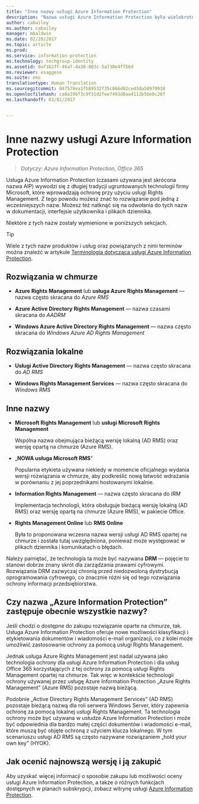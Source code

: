```yaml
---
title: "Inne nazwy usługi Azure Information Protection"
description: "Nazwa usługi Azure Information Protection była wielokrotnie zmieniana i możesz ją znać pod jej poprzednią nazwą."
author: cabailey
ms.author: cabailey
manager: mbaldwin
ms.date: 02/28/2017
ms.topic: article
ms.prod: 
ms.service: information-protection
ms.technology: techgroup-identity
ms.assetid: 0af1b2ff-46a7-4a38-803c-5a730e4ff56d
ms.reviewer: esaggese
ms.suite: ems
translationtype: Human Translation
ms.sourcegitcommit: 047578ea1fb89532f35c066d02ced3da58979938
ms.openlocfilehash: ca8a196f3c9f31d2fee7493d0aa4112b5be8c26f
ms.lasthandoff: 03/01/2017


---
```



# <a name="azure-information-protection---also-known-as-"></a>Inne nazwy usługi Azure Information Protection

>*Dotyczy: Azure Information Protection, Office 365*

Usługa Azure Information Protection (czasami używana jest skrócona nazwa AIP) wywodzi się z długiej tradycji ugruntowanych technologii firmy Microsoft, które wprowadzają ochronę przy użyciu usługi Rights Management. Z tego powodu możesz znać to rozwiązanie pod jedną z wcześniejszych nazw. Możesz też natknąć się na odwołania do tych nazw w dokumentacji, interfejsie użytkownika i plikach dziennika. 

Niektóre z tych nazw zostały wymienione w poniższych sekcjach.

> [!TIP]
> Wiele z tych nazw produktów i usług oraz powiązanych z nimi terminów można znaleźć w artykule [Terminologia dotycząca usługi Azure Information Protection](../get-started/terminology.md).

## <a name="cloud-based-solutions"></a>Rozwiązania w chmurze

- **Azure Rights Management** lub **usługa Azure Rights Management** — nazwa często skracana do *Azure RMS*

- **Azure Active Directory Rights Management** — nazwa czasami skracana do *AADRM*

- **Windows Azure Active Directory Rights Management** — nazwa często skracana do *Windows Azure AD Rights Management*

## <a name="on-premises-solutions"></a>Rozwiązania lokalne

- **Usługi Active Directory Rights Management** — nazwa często skracana do *AD RMS*

- **Windows Rights Management Services** — nazwa często skracana do *Windows RMS*

## <a name="other-names"></a>Inne nazwy

- **Microsoft Rights Management** lub **usługi Microsoft Rights Management**
    
    Wspólna nazwa obejmująca bieżącą wersję lokalną (AD RMS) oraz wersję opartą na chmurze (Azure RMS).

- „**NOWA usługa Microsoft RMS**”
    
    Popularna etykieta używana niekiedy w momencie oficjalnego wydania wersji rozwiązania w chmurze, aby podkreślić nową łatwość wdrażania w porównaniu z jej poprzednikami hostowanymi lokalnie.

- **Information Rights Management** — nazwa często skracana do *IRM*
    
    Implementacja technologii, która obsługuje bieżącą wersję lokalną (AD RMS) oraz wersję opartą na chmurze (Azure RMS), w pakiecie Office. 

- **Rights Management Online** lub **RMS Online**
    
    Była to proponowana wczesna nazwa wersji usługi AD RMS opartej na chmurze i została tutaj uwzględniona, ponieważ może występować w plikach dziennika i komunikatach o błędach.

Należy pamiętać, że technologia ta może być nazywana **DRM** — pojęcie to stanowi dobrze znany skrót dla zarządzania prawami cyfrowymi. Rozwiązania DRM zazwyczaj chronią przed niedozwoloną dystrybucją oprogramowania cyfrowego, co znacznie różni się od tego rozwiązania ochrony informacji przedsiębiorstwa. 

## <a name="does-azure-information-protection-now-replace-all-these-names"></a>Czy nazwa „Azure Information Protection” zastępuje obecnie wszystkie nazwy?

Jeśli chodzi o dostępne do zakupu rozwiązanie oparte na chmurze, tak. Usługa Azure Information Protection oferuje nowe możliwości klasyfikacji i etykietowania dokumentów i wiadomości e-mail organizacji, co z kolei może umożliwić zastosowanie ochrony za pomocą usługi Rights Management. 

Jednak usługa Azure Rights Management jest nadal używana jako technologia ochrony dla usługi Azure Information Protection i dla usług Office 365 korzystających z tej ochrony za pomocą usługi Rights Management opartej na chmurze. Tak więc w kontekście technologii ochrony używanej przez usługę Azure Information Protection „Azure Rights Management” (Azure RMS) pozostaje nazwą bieżącą.

Podobnie „Active Directory Rights Management Services” (AD RMS) pozostaje bieżącą nazwą dla roli serwera Windows Server, który zapewnia ochronę za pomocą lokalnej usługi Rights Management. Ta technologia ochrony może być używana w usłudze Azure Information Protection i może być odpowiednia dla bardzo małej części dokumentów i wiadomości e-mail, które muszą być objęte ochroną z użyciem klucza lokalnego. W tym scenariuszu usługi AD RMS są często nazywane rozwiązaniem „hold your own key” (HYOK).

## <a name="how-to-evaluate-or-purchase-the-latest-version"></a>Jak ocenić najnowszą wersję i ją zakupić

Aby uzyskać więcej informacji o sposobie zakupu lub możliwości oceny usługi Azure Information Protection, a także o różnych funkcjach dostępnych w planach subskrypcji, zobacz witrynę usługi [Azure Information Protection](https://www.microsoft.com/en-us/cloud-platform/azure-information-protection).


